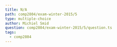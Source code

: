 ```yaml
---
title: N/A
path: comp2804/exam-winter-2015/5
type: multiple-choice
author: Michiel Smid
question: comp2804/exam-winter-2015/5/question.ts
tags:
  - comp2804
---
```

